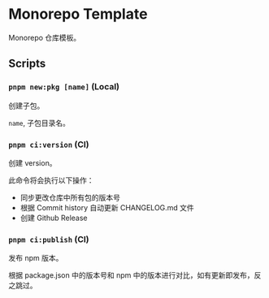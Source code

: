 # Monorepo Template

Monorepo 仓库模板。

## Scripts

### `pnpm new:pkg [name]` (Local)

创建子包。

`name`, 子包目录名。

### `pnpm ci:version` (CI)

创建 version。

此命令将会执行以下操作：

- 同步更改仓库中所有包的版本号
- 根据 Commit history 自动更新 CHANGELOG.md 文件
- 创建 Github Release

### `pnpm ci:publish` (CI)

发布 npm 版本。

根据 package.json 中的版本号和 npm 中的版本进行对比，如有更新即发布，反之跳过。
